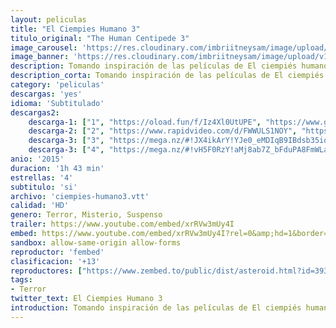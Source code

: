 ```yaml
---
layout: peliculas
title: "El Ciempies Humano 3"
titulo_original: "The Human Centipede 3"
image_carousel: 'https://res.cloudinary.com/imbriitneysam/image/upload/v1544229554/cien3-poster-min.jpg'
image_banner: 'https://res.cloudinary.com/imbriitneysam/image/upload/v1544229553/cien3-banner-min.jpg'
description: Tomando inspiración de las películas de El ciempiés humano, el director de una prisión notoria y problemática busca crear un ciempiés humano de 500 personas como una solución a sus problemas.
description_corta: Tomando inspiración de las películas de El ciempiés humano, el director de una prisión notoria y problemática busca crear un ciempiés humano de 500 personas como una solución a sus problemas.
category: 'peliculas'
descargas: 'yes'
idioma: 'Subtitulado'
descargas2:
    descarga-1: ["1", "https://oload.fun/f/Iz4Xl0UtUPE", "https://www.google.com/s2/favicons?domain=openload.co","OpenLoad","https://res.cloudinary.com/imbriitneysam/image/upload/v1541473684/mexico.png", "Latino", "HD"]
    descarga-2: ["2", "https://www.rapidvideo.com/d/FWWULS1NOY", "https://www.google.com/s2/favicons?domain=www.rapidvideo.com","RapidVideo","https://res.cloudinary.com/imbriitneysam/image/upload/v1541473684/mexico.png", "Latino", "HD"]
    descarga-3: ["3", "https://mega.nz/#!JX4ikArY!YJe0_eMDIqB9IBdsb35ioYePxgsyUe_kYBm9YPCDpno", "https://www.google.com/s2/favicons?domain=mega.nz","Mega","https://res.cloudinary.com/imbriitneysam/image/upload/v1541473684/mexico.png", "Latino", "HD"]
    descarga-3: ["4", "https://mega.nz/#!vH5F0RzY!aMj8ab7Z_bFduPA8FmWLa7u7cTMKgsbgJN3erIzJVV8", "https://www.google.com/s2/favicons?domain=mega.nz","Mega","https://res.cloudinary.com/imbriitneysam/image/upload/v1541473684/mexico.png", "Latino", "HD"]
anio: '2015'
duracion: '1h 43 min'
estrellas: '4'
subtitulo: 'si'
archivo: 'ciempies-humano3.vtt'
calidad: 'HD'
genero: Terror, Misterio, Suspenso
trailer: https://www.youtube.com/embed/xrRVw3mUy4I
embed: https://www.youtube.com/embed/xrRVw3mUy4I?rel=0&amp;hd=1&border=0&wmode=opaque&enablejsapi=1&modestbranding=1&controls=1&showinfo=1
sandbox: allow-same-origin allow-forms
reproductor: 'fembed'
clasificacion: '+13'
reproductores: ["https://www.zembed.to/public/dist/asteroid.html?id=3931a1d34c7bf0d53a2b038587d96fc8&title=The%20Human%20Centipede%203","https://upstream.to/embed-ky944d2d1vbs.html","https://upstream.to/embed-ndyxh23bchpr.html","https://gounlimited.to/embed-lhc122pt6h1n.html"]
tags:
- Terror
twitter_text: El Ciempies Humano 3
introduction: Tomando inspiración de las películas de El ciempiés humano, el director de una prisión notoria y problemática busca crear un ciempiés humano de 500 personas como una solución a sus problemas.
---
```



 







